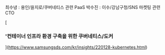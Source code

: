 
최수녕 : 용인/을지로/쿠버네티스 관련 PaaS
박수진 : 이수/강남구청/SNS 마켓팅 관련 CTO


[

### '컨테이너 인프라 환경 구축을 위한 쿠버네티스/도커

](https://www.samsungsds.com/kr/insights/220128-kubernetes.html)